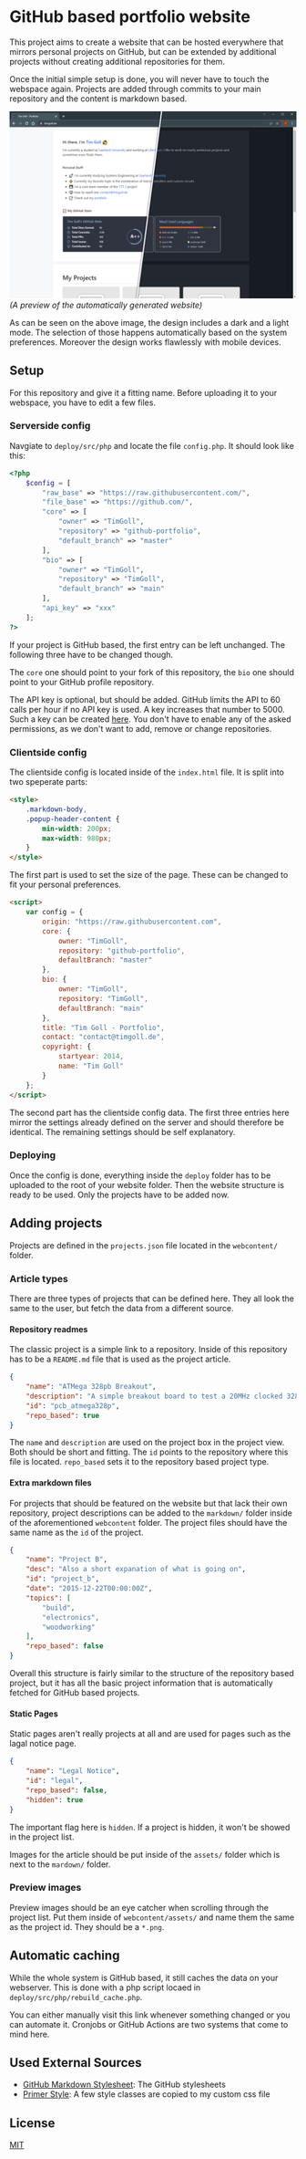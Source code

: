 # GitHub based portfolio website

This project aims to create a website that can be hosted everywhere that mirrors personal projects on GitHub, but can be extended by additional projects without creating additional repositories for them.

Once the initial simple setup is done, you will never have to touch the webspace again. Projects are added through commits to your main repository and the content is markdown based.

![automatically generated website](assets/preview.png)
_(A preview of the automatically generated website)_

As can be seen on the above image, the design includes a dark and a light mode. The selection of those happens automatically based on the system preferences. Moreover the design works flawlessly with mobile devices.

## Setup

For this repository and give it a fitting name. Before uploading it to your webspace, you have to edit a few files.

### Serverside config

Navgiate to `deploy/src/php` and locate the file `config.php`. It should look like this:

```php
<?php
    $config = [
        "raw_base" => "https://raw.githubusercontent.com/",
        "file_base" => "https://github.com/",
        "core" => [
            "owner" => "TimGoll",
            "repository" => "github-portfolio",
            "default_branch" => "master"
        ],
        "bio" => [
            "owner" => "TimGoll",
            "repository" => "TimGoll",
            "default_branch" => "main"
        ],
        "api_key" => "xxx"
    ];
?>
```

If your project is GitHub based, the first entry can be left unchanged. The following three have to be changed though.

The `core` one should point to your fork of this repository, the `bio` one should point to your GitHub profile repository.

The API key is optional, but should be added. GitHub limits the API to 60 calls per hour if no API key is used. A key increases that number to 5000. Such a key can be created [here](https://github.com/settings/tokens). You don't have to enable any of the asked permissions, as we don't want to add, remove or change repositories.

### Clientside config

The clientside config is located inside of the `index.html` file. It is split into two speperate parts:

```html
<style>
    .markdown-body,
    .popup-header-content {
        min-width: 200px;
        max-width: 980px;
    }
</style>
```

The first part is used to set the size of the page. These can be changed to fit your personal preferences.

```html
<script>
    var config = {
        origin: "https://raw.githubusercontent.com",
        core: {
            owner: "TimGoll",
            repository: "github-portfolio",
            defaultBranch: "master"
        },
        bio: {
            owner: "TimGoll",
            repository: "TimGoll",
            defaultBranch: "main"
        },
        title: "Tim Goll - Portfolio",
        contact: "contact@timgoll.de",
        copyright: {
            startyear: 2014,
            name: "Tim Goll"
        }
    };
</script>
```

The second part has the clientside config data. The first three entries here mirror the settings already defined on the server and should therefore be identical. The remaining settings should be self explanatory.

### Deploying

Once the config is done, everything inside the `deploy` folder has to be uploaded to the root of your website folder. Then the website structure is ready to be used. Only the projects have to be added now.

## Adding projects

Projects are defined in the `projects.json` file located in the `webcontent/` folder.

### Article types

There are three types of projects that can be defined here. They all look the same to the user, but fetch the data from a different source.

#### Repository readmes

The classic project is a simple link to a repository. Inside of this repository has to be a `README.md` file that is used as the project article.

```json
{
    "name": "ATMega 328pb Breakout",
    "description": "A simple breakout board to test a 20MHz clocked 328pb",
    "id": "pcb_atmega328p",
    "repo_based": true
}
```

The `name` and `description` are used on the project box in the project view. Both should be short and fitting. The `id` points to the repository where this file is located. `repo_based` sets it to the repository based project type.

#### Extra markdown files

For projects that should be featured on the website but that lack their own repository, project descriptions can be added to the `markdown/` folder inside of the aforementioned `webcontent` folder. The project files should have the same name as the `id` of the project.

```json
{
    "name": "Project B",
    "desc": "Also a short expanation of what is going on",
    "id": "project_b",
    "date": "2015-12-22T00:00:00Z",
    "topics": [
        "build",
        "electronics",
        "woodworking"
    ],
    "repo_based": false
}
```

Overall this structure is fairly similar to the structure of the repository based project, but it has all the basic project information that is automatically fetched for GitHub based projects.

#### Static Pages

Static pages aren't really projects at all and are used for pages such as the lagal notice page.

```json
{
    "name": "Legal Notice",
    "id": "legal",
    "repo_based": false,
    "hidden": true
}
```

The important flag here is `hidden`. If a project is hidden, it won't be showed in the project list.

Images for the article should be put inside of the `assets/` folder which is next to the `mardown/` folder.

### Preview images

Preview images should be an eye catcher when scrolling through the project list. Put them inside of `webcontent/assets/` and name them the same as the project id. They should be a `*.png`.

## Automatic caching

While the whole system is GitHub based, it still caches the data on your webserver. This is done with a php script locaed in `deploy/src/php/rebuild_cache.php`.

You can either manually visit this link whenever something changed or you can automate it. Cronjobs or GitHub Actions are two systems that come to mind here.

## Used External Sources

- [GitHub Markdown Stylesheet](https://github.com/sindresorhus/github-markdown-css): The GitHub stylesheets
- [Primer Style](https://primer.style/css): A few style classes are copied to my custom css file

## License

[MIT](LICENSE)
